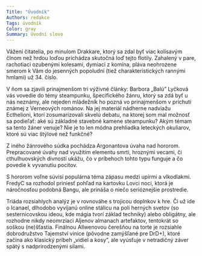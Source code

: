 ```yaml
---
Title: "Úvodník"
Authors: redakce
Tags: úvodník
Color: gray
Summary: Úvodní slovo
---
```

Vážení čitatelia, po minulom Drakkare, ktorý sa zdal byť viac kolísavým člnom než hrdou loďou prichádza skutočná loď tejto flotily. Zahalený v pare, rachotiaci ozubenými kolesami, dymiaci z komína, pláva neohrozene smerom k Vám do jesenných popoludní (tiež charakteristických rannými hmlami) už 34. číslo.

V ňom sa zjavili prinajmenšom tri výživné články: Barbora „Balú” Lyčková vás vovedie do témy steampunku, špecifického žánru, ktorý sa zdá byť u nás neznámy, ale nejeden mládežník ho pozná vo prinajmenšom v príchuti známej z Verneových románov. Na jej materiál nádherne nadviažu Ecthelioni, ktorí zosumarizovali skvelú debatu, na ktorej som mal možnosť sa podieľať: aké sú základné stavebné kamene steampunku? Akým témam sa tento žáner venuje? Nie je to len módna prehliadka leteckých okuliarov, ktoré sú viac štýlové než funkčné?

Z iného žánrového súdka pochádza Argonantova úvaha nad hororom. Prepracované úvahy nad využitím elementu smrti, hroznými vecami, či cthulhuovských divností ukážu, čo v príbehoch tohto typu funguje a čo povedie k vyvanutiu pocitov.

S hororom voľne súvisí populárna téma zápasu medzi upírmi a vlkodlakmi. FredyC sa rozhodol priniesť pohľad na kartovku Lovci noci, ktorá je náročnosťou podobná Bangu, ale prináša o niečo serióznejšie prostredie.

Triáda rozsiahlych analýz je v rovnováhe s trojicou doplnkov k hre. Či už ide o Icanael, dlhodobo vyvíjanú online stálicu na poli herných svetov (so sesternicovskou ideou, kde mágia tvorí základ techniky) alebo obligátny, ale rozhodne nikdy neomrziaci Aljenov almanach artefaktov, tentokrát so soškou (ne)šťastia. Finálnou Allwenovou čerešňou na torte je rozsiahle dobrodružstvo Tajemství vinice (pôvodne zamýšľané pre DrD+), ktoré začína ako klasický príbeh „vidiel a kosy”, ale vyúsťuje v netradičný záver spätý s nadprirodzenými silami.
